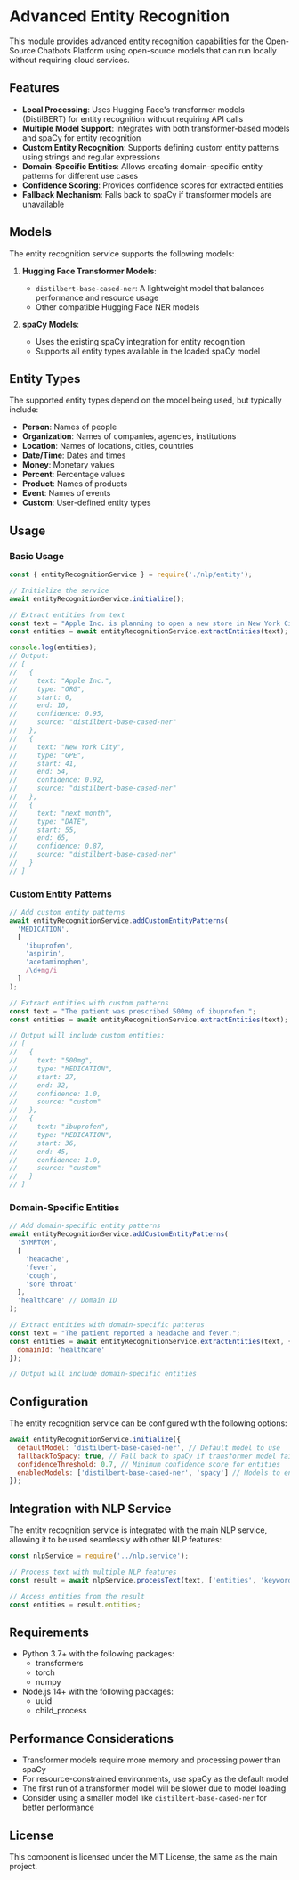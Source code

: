 # Advanced Entity Recognition

This module provides advanced entity recognition capabilities for the Open-Source Chatbots Platform using open-source models that can run locally without requiring cloud services.

## Features

- **Local Processing**: Uses Hugging Face's transformer models (DistilBERT) for entity recognition without requiring API calls
- **Multiple Model Support**: Integrates with both transformer-based models and spaCy for entity recognition
- **Custom Entity Recognition**: Supports defining custom entity patterns using strings and regular expressions
- **Domain-Specific Entities**: Allows creating domain-specific entity patterns for different use cases
- **Confidence Scoring**: Provides confidence scores for extracted entities
- **Fallback Mechanism**: Falls back to spaCy if transformer models are unavailable

## Models

The entity recognition service supports the following models:

1. **Hugging Face Transformer Models**:
   - `distilbert-base-cased-ner`: A lightweight model that balances performance and resource usage
   - Other compatible Hugging Face NER models

2. **spaCy Models**:
   - Uses the existing spaCy integration for entity recognition
   - Supports all entity types available in the loaded spaCy model

## Entity Types

The supported entity types depend on the model being used, but typically include:

- **Person**: Names of people
- **Organization**: Names of companies, agencies, institutions
- **Location**: Names of locations, cities, countries
- **Date/Time**: Dates and times
- **Money**: Monetary values
- **Percent**: Percentage values
- **Product**: Names of products
- **Event**: Names of events
- **Custom**: User-defined entity types

## Usage

### Basic Usage

```javascript
const { entityRecognitionService } = require('./nlp/entity');

// Initialize the service
await entityRecognitionService.initialize();

// Extract entities from text
const text = "Apple Inc. is planning to open a new store in New York City next month.";
const entities = await entityRecognitionService.extractEntities(text);

console.log(entities);
// Output:
// [
//   {
//     text: "Apple Inc.",
//     type: "ORG",
//     start: 0,
//     end: 10,
//     confidence: 0.95,
//     source: "distilbert-base-cased-ner"
//   },
//   {
//     text: "New York City",
//     type: "GPE",
//     start: 41,
//     end: 54,
//     confidence: 0.92,
//     source: "distilbert-base-cased-ner"
//   },
//   {
//     text: "next month",
//     type: "DATE",
//     start: 55,
//     end: 65,
//     confidence: 0.87,
//     source: "distilbert-base-cased-ner"
//   }
// ]
```

### Custom Entity Patterns

```javascript
// Add custom entity patterns
await entityRecognitionService.addCustomEntityPatterns(
  'MEDICATION',
  [
    'ibuprofen',
    'aspirin',
    'acetaminophen',
    /\d+mg/i
  ]
);

// Extract entities with custom patterns
const text = "The patient was prescribed 500mg of ibuprofen.";
const entities = await entityRecognitionService.extractEntities(text);

// Output will include custom entities:
// [
//   {
//     text: "500mg",
//     type: "MEDICATION",
//     start: 27,
//     end: 32,
//     confidence: 1.0,
//     source: "custom"
//   },
//   {
//     text: "ibuprofen",
//     type: "MEDICATION",
//     start: 36,
//     end: 45,
//     confidence: 1.0,
//     source: "custom"
//   }
// ]
```

### Domain-Specific Entities

```javascript
// Add domain-specific entity patterns
await entityRecognitionService.addCustomEntityPatterns(
  'SYMPTOM',
  [
    'headache',
    'fever',
    'cough',
    'sore throat'
  ],
  'healthcare' // Domain ID
);

// Extract entities with domain-specific patterns
const text = "The patient reported a headache and fever.";
const entities = await entityRecognitionService.extractEntities(text, {
  domainId: 'healthcare'
});

// Output will include domain-specific entities
```

## Configuration

The entity recognition service can be configured with the following options:

```javascript
await entityRecognitionService.initialize({
  defaultModel: 'distilbert-base-cased-ner', // Default model to use
  fallbackToSpacy: true, // Fall back to spaCy if transformer model fails
  confidenceThreshold: 0.7, // Minimum confidence score for entities
  enabledModels: ['distilbert-base-cased-ner', 'spacy'] // Models to enable
});
```

## Integration with NLP Service

The entity recognition service is integrated with the main NLP service, allowing it to be used seamlessly with other NLP features:

```javascript
const nlpService = require('../nlp.service');

// Process text with multiple NLP features
const result = await nlpService.processText(text, ['entities', 'keywords', 'sentiment']);

// Access entities from the result
const entities = result.entities;
```

## Requirements

- Python 3.7+ with the following packages:
  - transformers
  - torch
  - numpy
- Node.js 14+ with the following packages:
  - uuid
  - child_process

## Performance Considerations

- Transformer models require more memory and processing power than spaCy
- For resource-constrained environments, use spaCy as the default model
- The first run of a transformer model will be slower due to model loading
- Consider using a smaller model like `distilbert-base-cased-ner` for better performance

## License

This component is licensed under the MIT License, the same as the main project.
